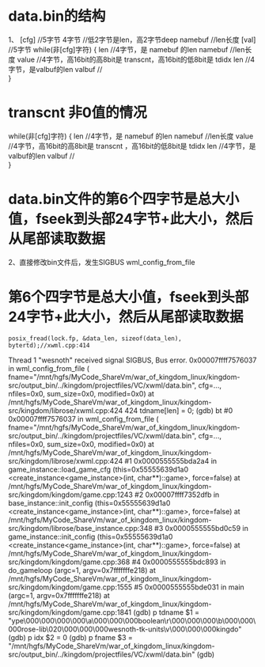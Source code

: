 # data.bin的结构
1、
[cfg]   //5字节
4字节    //低2字节是len，高2字节deep
namebuf  //len长度
[val]    //5字节
while(非[cfg]字符)
{
    len     //4字节，是 namebuf 的len
    namebuf //len长度
    value   //4字节，高16bit的高8bit是 transcnt，高16bit的低8bit是 tdidx
    len     //4字节，是valbuf的len
    valbuf  //				 
}

# transcnt 非0值的情况
while(非[cfg]字符)
{
    len     //4字节，是 namebuf 的len
    namebuf //len长度
    value   //4字节，高16bit的高8bit是 transcnt ，高16bit的低8bit是 tdidx
    len     //4字节，是valbuf的len
    valbuf  //				 
}

# data.bin文件的第6个四字节是总大小值，fseek到头部24字节+此大小，然后从尾部读取数据
2、直接修改bin文件后，发生SIGBUS
wml_config_from_file
# 第6个四字节是总大小值，fseek到头部24字节+此大小，然后从尾部读取数据
    posix_fread(lock.fp, &data_len, sizeof(data_len), bytertd);//xwml.cpp:414

Thread 1 "wesnoth" received signal SIGBUS, Bus error.
0x00007ffff7576037 in wml_config_from_file (
    fname="/mnt/hgfs/MyCode_ShareVm/war_of_kingdom_linux/kingdom-src/output_bin/../kingdom/projectfiles/VC/xwml/data.bin", cfg=..., 
    nfiles=0x0, sum_size=0x0, modified=0x0) at /mnt/hgfs/MyCode_ShareVm/war_of_kingdom_linux/kingdom-src/kingdom/librose/xwml.cpp:424
424			tdname[len] = 0;
(gdb) bt
#0  0x00007ffff7576037 in wml_config_from_file (
    fname="/mnt/hgfs/MyCode_ShareVm/war_of_kingdom_linux/kingdom-src/output_bin/../kingdom/projectfiles/VC/xwml/data.bin", cfg=..., 
    nfiles=0x0, sum_size=0x0, modified=0x0) at /mnt/hgfs/MyCode_ShareVm/war_of_kingdom_linux/kingdom-src/kingdom/librose/xwml.cpp:424
#1  0x0000555555bda2a4 in game_instance::load_game_cfg (this=0x55555639d1a0 <create_instance<game_instance>(int, char**)::game>, 
    force=false) at /mnt/hgfs/MyCode_ShareVm/war_of_kingdom_linux/kingdom-src/kingdom/kingdom/game.cpp:1243
#2  0x00007ffff7352dfb in base_instance::init_config (this=0x55555639d1a0 <create_instance<game_instance>(int, char**)::game>, force=false)
    at /mnt/hgfs/MyCode_ShareVm/war_of_kingdom_linux/kingdom-src/kingdom/librose/base_instance.cpp:348
#3  0x0000555555bd0c59 in game_instance::init_config (this=0x55555639d1a0 <create_instance<game_instance>(int, char**)::game>, force=false)
    at /mnt/hgfs/MyCode_ShareVm/war_of_kingdom_linux/kingdom-src/kingdom/kingdom/game.cpp:368
#4  0x0000555555bdc893 in do_gameloop (argc=1, argv=0x7fffffffe218)
    at /mnt/hgfs/MyCode_ShareVm/war_of_kingdom_linux/kingdom-src/kingdom/kingdom/game.cpp:1555
#5  0x0000555555bde031 in main (argc=1, argv=0x7fffffffe218)
    at /mnt/hgfs/MyCode_ShareVm/war_of_kingdom_linux/kingdom-src/kingdom/kingdom/game.cpp:1841
(gdb) p tdname
$1 = "ype\000\000\000\000\a\000\000\000boolean\r\000\000\000\b\000\000\000rose-lib\020\000\000\000wesnoth-tk-units\v\000\000\000kingdo"
(gdb) p idx
$2 = 0
(gdb) p fname
$3 = "/mnt/hgfs/MyCode_ShareVm/war_of_kingdom_linux/kingdom-src/output_bin/../kingdom/projectfiles/VC/xwml/data.bin"
(gdb) 